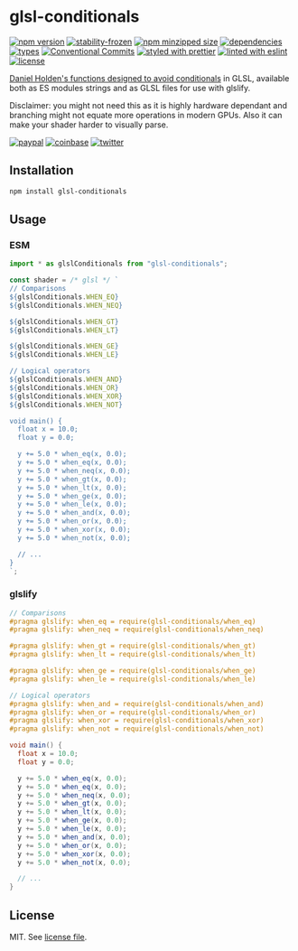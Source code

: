 # glsl-conditionals

[![npm version](https://img.shields.io/npm/v/glsl-conditionals)](https://www.npmjs.com/package/glsl-conditionals)
[![stability-frozen](https://img.shields.io/badge/stability-frozen-brightgreen.svg)](https://www.npmjs.com/package/glsl-conditionals)
[![npm minzipped size](https://img.shields.io/bundlephobia/minzip/glsl-conditionals)](https://bundlephobia.com/package/glsl-conditionals)
[![dependencies](https://img.shields.io/librariesio/release/npm/glsl-conditionals)](https://github.com/dmnsgn/glsl-conditionals/blob/main/package.json)
[![types](https://img.shields.io/npm/types/glsl-conditionals)](https://github.com/microsoft/TypeScript)
[![Conventional Commits](https://img.shields.io/badge/Conventional%20Commits-1.0.0-fa6673.svg)](https://conventionalcommits.org)
[![styled with prettier](https://img.shields.io/badge/styled_with-Prettier-f8bc45.svg?logo=prettier)](https://github.com/prettier/prettier)
[![linted with eslint](https://img.shields.io/badge/linted_with-ES_Lint-4B32C3.svg?logo=eslint)](https://github.com/eslint/eslint)
[![license](https://img.shields.io/github/license/dmnsgn/glsl-conditionals)](https://github.com/dmnsgn/glsl-conditionals/blob/main/LICENSE.md)

[Daniel Holden's functions designed to avoid conditionals](https://theorangeduck.com/page/avoiding-shader-conditionals) in GLSL, available both as ES modules strings and as GLSL files for use with glslify.

Disclaimer: you might not need this as it is highly hardware dependant and branching might not equate more operations in modern GPUs. Also it can make your shader harder to visually parse.

[![paypal](https://img.shields.io/badge/donate-paypal-informational?logo=paypal)](https://paypal.me/dmnsgn)
[![coinbase](https://img.shields.io/badge/donate-coinbase-informational?logo=coinbase)](https://commerce.coinbase.com/checkout/56cbdf28-e323-48d8-9c98-7019e72c97f3)
[![twitter](https://img.shields.io/twitter/follow/dmnsgn?style=social)](https://twitter.com/dmnsgn)

## Installation

```bash
npm install glsl-conditionals
```

## Usage

### ESM

```js
import * as glslConditionals from "glsl-conditionals";

const shader = /* glsl */ `
// Comparisons
${glslConditionals.WHEN_EQ}
${glslConditionals.WHEN_NEQ}

${glslConditionals.WHEN_GT}
${glslConditionals.WHEN_LT}

${glslConditionals.WHEN_GE}
${glslConditionals.WHEN_LE}

// Logical operators
${glslConditionals.WHEN_AND}
${glslConditionals.WHEN_OR}
${glslConditionals.WHEN_XOR}
${glslConditionals.WHEN_NOT}

void main() {
  float x = 10.0;
  float y = 0.0;

  y += 5.0 * when_eq(x, 0.0);
  y += 5.0 * when_eq(x, 0.0);
  y += 5.0 * when_neq(x, 0.0);
  y += 5.0 * when_gt(x, 0.0);
  y += 5.0 * when_lt(x, 0.0);
  y += 5.0 * when_ge(x, 0.0);
  y += 5.0 * when_le(x, 0.0);
  y += 5.0 * when_and(x, 0.0);
  y += 5.0 * when_or(x, 0.0);
  y += 5.0 * when_xor(x, 0.0);
  y += 5.0 * when_not(x, 0.0);

  // ...
}
`;
```

### glslify

```glsl
// Comparisons
#pragma glslify: when_eq = require(glsl-conditionals/when_eq)
#pragma glslify: when_neq = require(glsl-conditionals/when_neq)

#pragma glslify: when_gt = require(glsl-conditionals/when_gt)
#pragma glslify: when_lt = require(glsl-conditionals/when_lt)

#pragma glslify: when_ge = require(glsl-conditionals/when_ge)
#pragma glslify: when_le = require(glsl-conditionals/when_le)

// Logical operators
#pragma glslify: when_and = require(glsl-conditionals/when_and)
#pragma glslify: when_or = require(glsl-conditionals/when_or)
#pragma glslify: when_xor = require(glsl-conditionals/when_xor)
#pragma glslify: when_not = require(glsl-conditionals/when_not)

void main() {
  float x = 10.0;
  float y = 0.0;

  y += 5.0 * when_eq(x, 0.0);
  y += 5.0 * when_eq(x, 0.0);
  y += 5.0 * when_neq(x, 0.0);
  y += 5.0 * when_gt(x, 0.0);
  y += 5.0 * when_lt(x, 0.0);
  y += 5.0 * when_ge(x, 0.0);
  y += 5.0 * when_le(x, 0.0);
  y += 5.0 * when_and(x, 0.0);
  y += 5.0 * when_or(x, 0.0);
  y += 5.0 * when_xor(x, 0.0);
  y += 5.0 * when_not(x, 0.0);

  // ...
}
```

## License

MIT. See [license file](https://github.com/dmnsgn/glsl-conditionals/blob/main/LICENSE.md).
